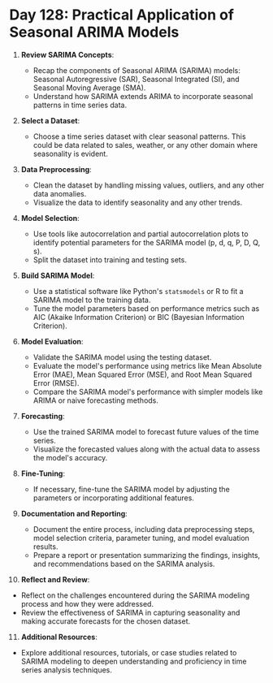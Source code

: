 # **Day 128: Practical Application of Seasonal ARIMA Models**

1. **Review SARIMA Concepts**:
   - Recap the components of Seasonal ARIMA (SARIMA) models: Seasonal Autoregressive (SAR), Seasonal Integrated (SI), and Seasonal Moving Average (SMA).
   - Understand how SARIMA extends ARIMA to incorporate seasonal patterns in time series data.

2. **Select a Dataset**:
   - Choose a time series dataset with clear seasonal patterns. This could be data related to sales, weather, or any other domain where seasonality is evident.

3. **Data Preprocessing**:
   - Clean the dataset by handling missing values, outliers, and any other data anomalies.
   - Visualize the data to identify seasonality and any other trends.

4. **Model Selection**:
   - Use tools like autocorrelation and partial autocorrelation plots to identify potential parameters for the SARIMA model (p, d, q, P, D, Q, s).
   - Split the dataset into training and testing sets.

5. **Build SARIMA Model**:
   - Use a statistical software like Python's `statsmodels` or R to fit a SARIMA model to the training data.
   - Tune the model parameters based on performance metrics such as AIC (Akaike Information Criterion) or BIC (Bayesian Information Criterion).

6. **Model Evaluation**:
   - Validate the SARIMA model using the testing dataset.
   - Evaluate the model's performance using metrics like Mean Absolute Error (MAE), Mean Squared Error (MSE), and Root Mean Squared Error (RMSE).
   - Compare the SARIMA model's performance with simpler models like ARIMA or naive forecasting methods.

7. **Forecasting**:
   - Use the trained SARIMA model to forecast future values of the time series.
   - Visualize the forecasted values along with the actual data to assess the model's accuracy.

8. **Fine-Tuning**:
   - If necessary, fine-tune the SARIMA model by adjusting the parameters or incorporating additional features.

9. **Documentation and Reporting**:
   - Document the entire process, including data preprocessing steps, model selection criteria, parameter tuning, and model evaluation results.
   - Prepare a report or presentation summarizing the findings, insights, and recommendations based on the SARIMA analysis.

10. **Reflect and Review**:
   - Reflect on the challenges encountered during the SARIMA modeling process and how they were addressed.
   - Review the effectiveness of SARIMA in capturing seasonality and making accurate forecasts for the chosen dataset.

11. **Additional Resources**:
   - Explore additional resources, tutorials, or case studies related to SARIMA modeling to deepen understanding and proficiency in time series analysis techniques.

